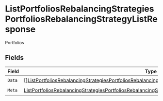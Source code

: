 # ListPortfoliosRebalancingStrategiesPortfoliosRebalancingStrategyListResponse

Portfolios


## Fields

| Field                                                                                                                                                                                                                                               | Type                                                                                                                                                                                                                                                | Required                                                                                                                                                                                                                                            | Description                                                                                                                                                                                                                                         |
| --------------------------------------------------------------------------------------------------------------------------------------------------------------------------------------------------------------------------------------------------- | --------------------------------------------------------------------------------------------------------------------------------------------------------------------------------------------------------------------------------------------------- | --------------------------------------------------------------------------------------------------------------------------------------------------------------------------------------------------------------------------------------------------- | --------------------------------------------------------------------------------------------------------------------------------------------------------------------------------------------------------------------------------------------------- |
| `Data`                                                                                                                                                                                                                                              | [][ListPortfoliosRebalancingStrategiesPortfoliosRebalancingStrategyListResponsePortfoliosRebalancingStrategy](../../models/operations/listportfoliosrebalancingstrategiesportfoliosrebalancingstrategylistresponseportfoliosrebalancingstrategy.md) | :heavy_check_mark:                                                                                                                                                                                                                                  | N/A                                                                                                                                                                                                                                                 |
| `Meta`                                                                                                                                                                                                                                              | [ListPortfoliosRebalancingStrategiesPortfoliosRebalancingStrategyListResponseMeta](../../models/operations/listportfoliosrebalancingstrategiesportfoliosrebalancingstrategylistresponsemeta.md)                                                     | :heavy_check_mark:                                                                                                                                                                                                                                  | N/A                                                                                                                                                                                                                                                 |
